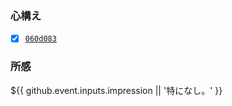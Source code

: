 ### 心構え
* [x] [`060d083`](https://github.com/noraworld/diary-templates-assistant/blob/060d0832aa8c9084f599e23f1b20773d6c16028b/.github/ISSUE_TEMPLATE/readiness.md)

### 所感
${{ github.event.inputs.impression || '特になし。' }}
